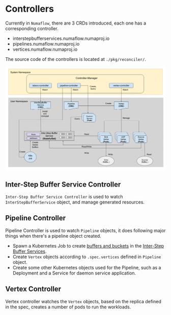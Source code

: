 # Controllers

Currently in `Numaflow`, there are 3 CRDs introduced, each one has a corresponding controller.

- interstepbufferservices.numaflow.numaproj.io
- pipelines.numaflow.numaproj.io
- vertices.numaflow.numaproj.io

The source code of the controllers is located at `./pkg/reconciler/`.

![Architecture](../assets/architecture.png)

## Inter-Step Buffer Service Controller

`Inter-Step Buffer Service Controller` is used to watch `InterStepBufferService` object, and manage generated resources.

## Pipeline Controller

Pipeline Controller is used to watch `Pipeline` objects, it does following major things when there's a pipeline object created.

- Spawn a Kubernetes Job to create [buffers and buckets](./edges-buffers-buckets.md) in the [Inter-Step Buffer Services](../core-concepts/inter-step-buffer-service.md).
- Create `Vertex` objects according to `.spec.vertices` defined in `Pipeline` object.
- Create some other Kubernetes objects used for the Pipeline, such as a Deployment and a Service for daemon service application.

## Vertex Controller

Vertex controller watches the `Vertex` objects, based on the replica defined in the spec, creates a number of pods to run the workloads.
